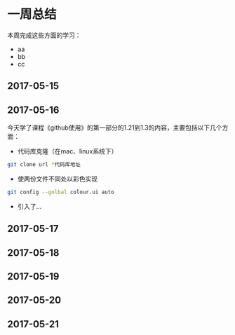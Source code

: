 # 一周总结
本周完成这些方面的学习：
* aa
* bb
* cc
## 2017-05-15
## 2017-05-16
今天学了课程《github使用》的第一部分的1.21到1.3的内容，主要包括以下几个方面：
* 代码库克隆（在mac、linux系统下）
```bash
git clone url *代码库地址
```
* 使两份文件不同处以彩色实现
```bash
git config --golbal colour.ui auto
```
* 引入了...
## 2017-05-17
## 2017-05-18
## 2017-05-19
## 2017-05-20
## 2017-05-21

